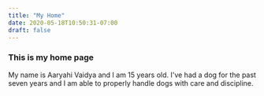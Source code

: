```yaml
---
title: "My Home"
date: 2020-05-18T10:50:31-07:00
draft: false
---
```


### This is my home page


My name is Aaryahi Vaidya and I am 15 years old. I've had a dog for the past seven years and I am able to properly handle dogs with care and discipline.
